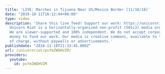 ```yaml
---
title: 'LIVE: Marches in Tijuana Near US/Mexico Border [11/18/18]'
date: "2019-10-11T16:12:44+08:00"
type: video
description: 'Share this live feed! Support our work: https://unicornriot.ninja/support-our-work/
  Unicorn Riot is a horizontally-organized non-profit (501c3) media organization.
  We are viewer-supported and 100% independent. We do not accept corporate or government
  money to fund our work. Our media is creative commons, available to the public free
  of charge, without paywalls or advertisements.'
publishdate: "2018-11-18T21:33:45.000Z"
url: /unicornriot/psYmZWQHVZM/
providers:
  youtube:
    id: psYmZWQHVZM
---
```

